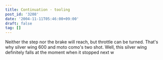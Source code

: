 ```yaml
---
title: Continuation · tooling
post_id: '3208'
date: '2004-11-11T05:46:00+09:00'
draft: false
tag: []
---
```


Neither the step nor the brake will reach, but throttle can be turned. That's why silver wing 600 and moto como's two shot. Well, this silver wing definitely falls at the moment when it stopped next w